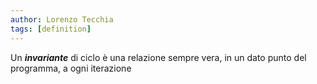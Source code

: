 ```yaml
---
author: Lorenzo Tecchia
tags: [definition]
---
```

Un ***invariante*** di ciclo è una relazione sempre vera, in un dato punto del programma, a ogni iterazione